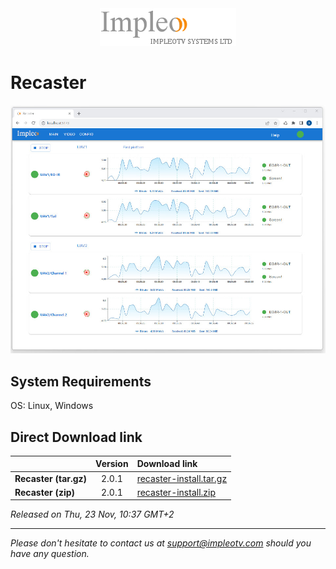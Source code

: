 
<div align="center">
  <a >
    <img src="images/impleo_logo.png" alt="Logo" >
  </a>
</div>

# Recaster

![Recaster](images/recaster-main-sm.jpg)

## System Requirements

OS: Linux, Windows


## Direct Download link

|          | Version             | Download link                                                           | 
|:---------|:-------------------:|:------------------------------------------------------------------------|
| **Recaster (tar.gz)** |  2.0.1 | [recaster-install.tar.gz](https://github.com/impleotv/recaster-release/releases/download/v2.0.1/recaster-install.tar.gz)  | 
| **Recaster (zip)** |  2.0.1 | [recaster-install.zip](https://github.com/impleotv/recaster-release/releases/download/v2.0.1/recaster-install.zip)  | 

*Released on Thu, 23 Nov, 10:37 GMT+2*



----  
*Please don't hesitate to contact us at support@impleotv.com should you have any question.*
